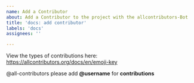 ```yaml
---
name: Add a Contributor
about: Add a Contributor to the project with the allcontributors-Bot
title: 'docs: add contributor'
labels: 'docs'
assignees: ''

---
```

<!-- ---------------------- Important ---------------------- -->
<!-- IT'S NOT NECESSARY TO OPEN A NEW ISSUE. YOU CAN ALSO CALL THE BOT IN A PULL REQUEST-->
<!-- Only add one person per comment -->
<!-- Use the following example -->

View the types of contributions here: https://allcontributors.org/docs/en/emoji-key

<!-- EXAMPLE: @all-contributors please add @mschwrdtnr for docs, code, review -->

@all-contributors please add **@username** for **contributions**

<!-- The Bot will open a new PR for you. This PR will need to check by another contributor and can be merged after that. -->